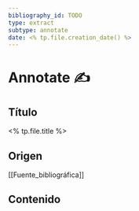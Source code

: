 ```yaml
---
bibliography_id: TODO
type: extract
subtype: annotate
date: <% tp.file.creation_date() %>
---
```

# Annotate ✍
## Título
<% tp.file.title %>
## Origen
[[Fuente_bibliográfica]]
## Contenido
